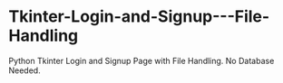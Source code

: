 # Tkinter-Login-and-Signup---File-Handling
Python Tkinter Login and Signup Page with File Handling. No Database Needed.
